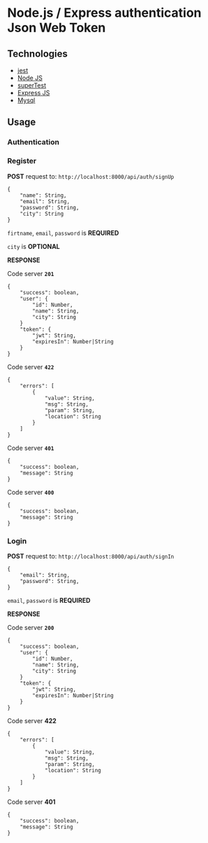 # Node.js / Express authentication Json Web Token

## Technologies
- [jest](https://jestjs.io/)
- [Node JS](https://nodejs.org)
- [superTest](https://www.npmjs.com/package/supertest)
- [Express JS](https://www.npmjs.com/package/supertest)
- [Mysql](https://www.mysql.com)
  
## Usage

### Authentication

### Register

**POST** request to: `http://localhost:8000/api/auth/signUp`

```
{
    "name": String,
    "email": String,
    "password": String,
    "city": String
}
```

`firtname`, `email`, `password` is **REQUIRED**

`city` is **OPTIONAL**

**RESPONSE**

Code server **`201`**

```
{
    "success": boolean,
    "user": {
        "id": Number,
        "name": String,
        "city": String
    }
    "token": {
        "jwt": String,
        "expiresIn": Number|String
    }
}
```

Code server **`422`**

```
{
    "errors": [
        {
            "value": String,
            "msg": String,
            "param": String,
            "location": String
        }
    ]
}
```

Code server **`401`**

```
{
    "success": boolean,
    "message": String
}
```

Code server **`400`**

```
{
    "success": boolean,
    "message": String
}
```

### Login

**POST** request to: `http://localhost:8000/api/auth/signIn`

```
{
    "email": String,
    "password": String,
}
```

`email`, `password` is **REQUIRED**

**RESPONSE**

Code server **`200`**

```
{
    "success": boolean,
    "user": {
        "id": Number,
        "name": String,
        "city": String
    }
    "token": {
        "jwt": String,
        "expiresIn": Number|String
    }
}
```

Code server **422**

```
{
    "errors": [
        {
            "value": String,
            "msg": String,
            "param": String,
            "location": String
        }
    ]
}
```

Code server **401**

```
{
    "success": boolean,
    "message": String
}
```
